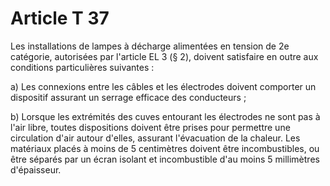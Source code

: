 # Article T 37

Les installations de lampes à décharge alimentées en tension de 2e catégorie, autorisées par l'article EL 3 (§ 2), doivent satisfaire en outre aux conditions particulières suivantes :

a) Les connexions entre les câbles et les électrodes doivent comporter un dispositif assurant un serrage efficace des conducteurs ;

b) Lorsque les extrémités des cuves entourant les électrodes ne sont pas à l'air libre, toutes dispositions doivent être prises pour permettre une circulation d'air autour d'elles, assurant l'évacuation de la chaleur. Les matériaux placés à moins de 5 centimètres doivent être incombustibles, ou être séparés par un écran isolant et incombustible d'au moins 5 millimètres d'épaisseur.
